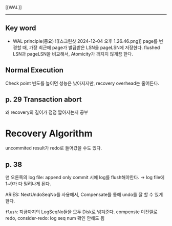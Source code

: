 [[WAL]]
- - - 
## Key word
- WAL principle(중요)
![[스크린샷 2024-12-04 오후 1.26.46.png]]
page를 변경할 때, 가장 최근에 page가 발급받은 LSN을 pageLSN에 저장한다. 
flushed LSN과 pageLSN을 비교해서, Atomicity가 깨지지 않게끔 한다. 

## Normal Execution
Check point 빈도를 높이면 성능은 낮아지지만, 
recovery overhead는 줄어든다. 

## p. 29 Transaction abort 
왜 recovery의 길이가 점점 짧아지는지 공부

# Recovery Algorithm
uncommited result가 redo로 들어갔을 수도 있다. 
## p. 38
맨 오른쪽의 log file: append only
commit 시에 log를 flush해야한다. 
→ log file에 1~9가 다 밀려나게 된다. 

ARIES: NextUndoSeqNo를 사용해서, Compensate를 통해 undo를 잘 할 수 있게 한다. 

`flush`: 지금까지의 LogSeqNo들을 모두 Disk로 넘겨준다. 
compenste 이전껄로
redo, consider-redo: log seq num 확인 안해도 됨
